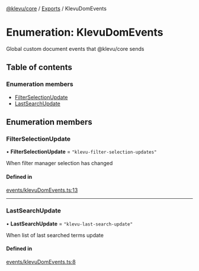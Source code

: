 [@klevu/core]() / [Exports](../modules.md) / KlevuDomEvents

# Enumeration: KlevuDomEvents

Global custom document events that @klevu/core sends

## Table of contents

### Enumeration members

- [FilterSelectionUpdate](KlevuDomEvents.md#filterselectionupdate)
- [LastSearchUpdate](KlevuDomEvents.md#lastsearchupdate)

## Enumeration members

### FilterSelectionUpdate

• **FilterSelectionUpdate** = `"klevu-filter-selection-updates"`

When filter manager selection has changed

#### Defined in

[events/klevuDomEvents.ts:13](https://github.com/klevultd/frontend-sdk/blob/59ea899/packages/klevu-core/src/events/klevuDomEvents.ts#L13)

___

### LastSearchUpdate

• **LastSearchUpdate** = `"klevu-last-search-update"`

When list of last searched terms update

#### Defined in

[events/klevuDomEvents.ts:8](https://github.com/klevultd/frontend-sdk/blob/59ea899/packages/klevu-core/src/events/klevuDomEvents.ts#L8)
